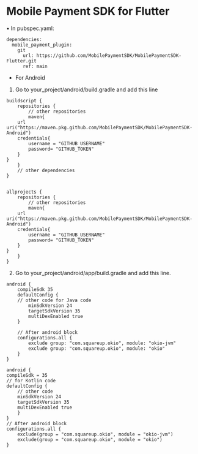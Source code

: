# Mobile Payment SDK for Flutter

• In pubspec.yaml:

```
dependencies:
  mobile_payment_plugin:
	git
	  url: https://github.com/MobilePaymentSDK/MobilePaymentSDK-Flutter.git
	  ref: main
```

* For Android
1.	Go to your_project/android/build.gradle and add this line

```
buildscript {
    repositories {
        // other repositories
        maven{
    url uri("https://maven.pkg.github.com/MobilePaymentSDK/MobilePaymentSDK-Android")
    credentials{
        username = "GITHUB_USERNAME"
        password= "GITHUB_TOKEN"
    }
}
    }
    // other dependencies
}


allprojects {
    repositories {
        // other repositories
        maven{
    url uri("https://maven.pkg.github.com/MobilePaymentSDK/MobilePaymentSDK-Android")
    credentials{
        username = "GITHUB_USERNAME"
        password= "GITHUB_TOKEN"
    }
}
    }
}
```

2. Go to your_project/android/app/build.gradle and add this line.

```
android {
	compileSdk 35
	defaultConfig {
	// other code for Java code
		minSdkVersion 24
		targetSdkVersion 35
		multiDexEnabled true
	}

	// After android block
	configurations.all {
   	 	exclude group: "com.squareup.okio", module: "okio-jvm"
    	exclude group: "com.squareup.okio", module: "okio"
	}
}
```

```
android {
compileSdk = 35
// for Kotlin code
defaultConfig {
    // other code
    minSdkVersion 24
    targetSdkVersion 35
    multiDexEnabled true
	}
}
// After android block
configurations.all {
    exclude(group = "com.squareup.okio", module = "okio-jvm")
    exclude(group = "com.squareup.okio", module = "okio")
}
```




